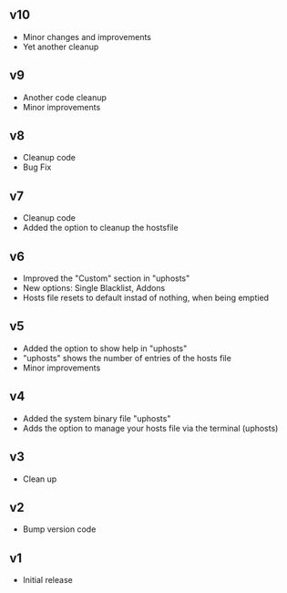 ## v10
- Minor changes and improvements
- Yet another cleanup

## v9
- Another code cleanup
- Minor improvements

## v8
- Cleanup code
- Bug Fix

## v7
- Cleanup code
- Added the option to cleanup the hostsfile

## v6
- Improved the "Custom" section in "uphosts"
- New options: Single Blacklist, Addons
- Hosts file resets to default instad of nothing, when being emptied

## v5
- Added the option to show help in "uphosts"
- "uphosts" shows the number of entries of the hosts file
- Minor improvements

## v4
- Added the system binary file "uphosts"
- Adds the option to manage your hosts file via the terminal (uphosts)

## v3
- Clean up

## v2
- Bump version code

## v1 
- Initial release
